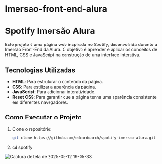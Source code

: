 # Imersao-front-end-alura
# Spotify Imersão Alura

Este projeto é uma página web inspirada no Spotify, desenvolvida durante a Imersão Front-End da Alura. O objetivo é aprender e aplicar os conceitos de HTML, CSS e JavaScript na construção de uma interface interativa.

## Tecnologias Utilizadas

- **HTML**: Para estruturar o conteúdo da página.
- **CSS**: Para estilizar a aparência da página.
- **JavaScript**: Para adicionar interatividade.
- **Reset CSS**: Para garantir que a página tenha uma aparência consistente em diferentes navegadores.

## Como Executar o Projeto

1. Clone o repositório:
   ```bash
   git clone https://github.com/eduardoarch/spotify-imersao-alura.git

2. cd spotify


![Captura de tela de 2025-05-12 19-05-33](https://github.com/user-attachments/assets/e67740a8-6e30-436c-a528-fd58a89e6e2f)


